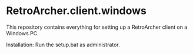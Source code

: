 # RetroArcher.client.windows

This repository contains everything for setting up a RetroArcher client on a Windows PC.

Installation: Run the setup.bat as administrator.
